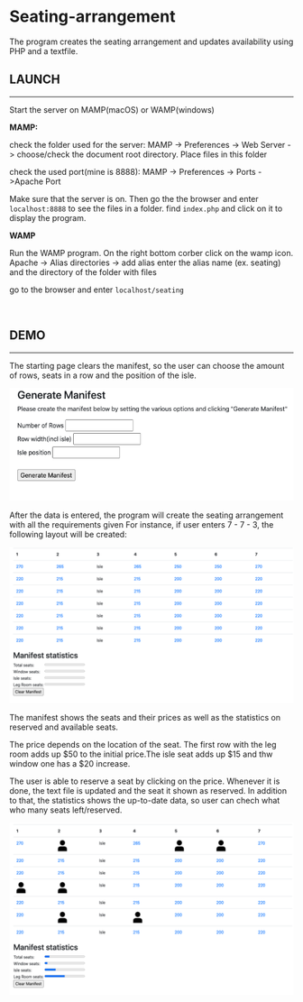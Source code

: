 # Seating-arrangement

The program creates the seating arrangement and updates availability using PHP and a textfile.

## **LAUNCH**

<hr>

Start the server on MAMP(macOS) or WAMP(windows)

**MAMP:**

check the folder used for the server:
MAMP -> Preferences -> Web Server -> choose/check the document root directory.
Place files in this folder

check the used port(mine is 8888):
MAMP -> Preferences -> Ports ->Apache Port

Make sure that the server is on. Then go the the browser and enter `localhost:8888` to see the files in a folder. find `index.php` and click on it to display the program.

**WAMP**

Run the WAMP program.
On the right bottom corber click on the wamp icon.
Apache -> Alias directories -> add alias
enter the alias name (ex. seating) and the directory of the folder with files

go to the browser and enter `localhost/seating`

<br>

## **DEMO**

<hr>

The starting page clears the manifest, so the user can choose the amount of rows, seats in a row and the position of the isle.

![generate manifest](img/generate.png)

After the data is entered, the program will create the seating arrangement with all the requirements given
For instance, if user enters 7 - 7 - 3, the following layout will be created:

![created manifest](img/manifest.png)

The manifest shows the seats and their prices as well as the statistics on reserved and available seats.

The price depends on the location of the seat. The first row with the leg room adds up $50 to the initial price.The isle seat adds up $15 and thw window one has a \$20 increase.

The user is able to reserve a seat by clicking on the price. Whenever it is done, the text file is updated and the seat it shown as reserved. In addition to that, the statistics shows the up-to-date data, so user can chech what who many seats left/reserved.

![reserved manifest](img/reserved.png)
